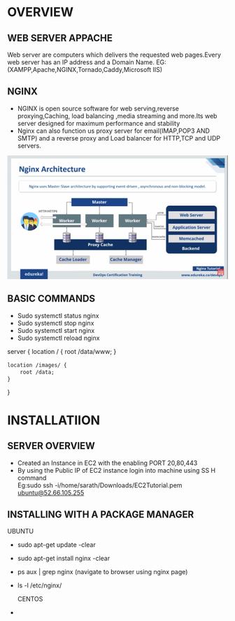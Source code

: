 # OVERVIEW

## WEB SERVER APPACHE

Web server are computers which delivers the requested web pages.Every web server has an IP address and a Domain Name. EG:(XAMPP,Apache,NGINX,Tornado,Caddy,Microsoft IIS)

## NGINX

* NGINX is open source software for web serving,reverse proxying,Caching, load balancing ,media streaming and more.Its web server designed for maximum performance and stability
* Nginx can also function us proxy server for email(IMAP,POP3 AND SMTP) and a reverse proxy and Load balancer for HTTP,TCP and UDP servers.

![fundamental](nginx_arch.png)

## BASIC COMMANDS

* Sudo systemctl status nginx
* Sudo systemctl stop nginx
* Sudo systemctl start nginx
* Sudo systemctl reload nginx

server {
    location / {
        root /data/www;
    }

    location /images/ {
        root /data;
    }
}

# INSTALLATIION

## SERVER OVERVIEW

* Created an Instance in EC2 with the enabling PORT 20,80,443
* By using the Public IP of EC2 instance login into machine using SS H command  
  Eg:sudo ssh -i/home/sarath/Downloads/EC2Tutorial.pem ubuntu@52.66.105.255
         
## INSTALLING WITH A PACKAGE MANAGER 

  UBUNTU
* sudo apt-get update -clear
* sudo apt-get install nginx -clear
* ps aux | grep nginx (navigate to browser using nginx page)
* ls -l /etc/nginx/

  CENTOS
*   

